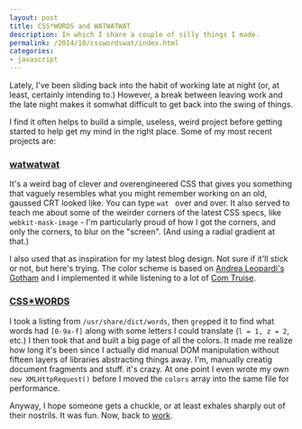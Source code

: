 ```yaml
---
layout: post
title: CSS*WORDS and WATWATWAT
description: In which I share a couple of silly things I made.
permalink: /2014/10/csswordswat/index.html
categories:
- javascript
---
```


Lately, I've been sliding back into the habit of working late at night (or, at
least, certainly intending to.) However, a break between leaving work and the
late night makes it somwhat difficult to get back into the swing of things.

I find it often helps to build a simple, useless, weird project before getting
started to help get my mind in the right place. Some of my most recent projects
are:

### [watwatwat](http://watwatw.at)

It's a weird bag of clever and overengineered CSS that gives you something
that vaguely resembles what you might remember working on an old, gaussed CRT
looked like. You can type `wat ` over and over. It also served to teach me
about some of the weirder corners of the latest CSS specs, like
`webkit-mask-image` - I'm particularly proud of how I got the corners, and only
the corners, to blur on the "screen". (And using a radial gradient at that.)

I also used that as inspiration for my latest blog design. Not sure if it'll
stick or not, but here's trying. The color scheme is based on
[Andrea Leopardi's Gotham](https://github.com/whatyouhide/vim-gotham) and I
implemented it while listening to a lot of
[Com Truise](http://rd.io/x/QCfeLUjRAA/).

### [CSS*WORDS](/csswords)

I took a listing from `/usr/share/dict/words`, then `grep`ped it to find what
words had `[0-9a-f]` along with some letters I could translate
(`l = 1, z = 2`, etc.) I then took that and built a big page of all the colors.
It made me realize how long it's been since I actually did manual DOM
manipulation without fifteen layers of libraries abstracting things away. I'm,
manually creatig document fragments and stuff. it's crazy. At one point I even
wrote my own `new XMLHttpRequest()` before I moved the `colors` array into the
same file for performance.

Anyway, I hope someone gets a chuckle, or at least exhales sharply out of their
nostrils. It was fun. Now, back to [work](https://github.com/reddit/switcharoo).

